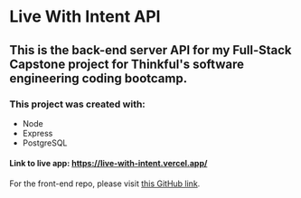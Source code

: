 # Live With Intent API

## This is the back-end server API for my Full-Stack Capstone project for Thinkful's software engineering coding bootcamp.

### This project was created with:
* Node
* Express
* PostgreSQL

#### Link to live app: https://live-with-intent.vercel.app/

For the front-end repo, please visit [this GitHub link](https://github.com/t-keazirian/live-with-intent).